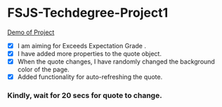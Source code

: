 # FSJS-Techdegree-Project1

[Demo of Project](https://ghanashar.github.io/FSJS-Techdegree-Project1/)

- [x] I am aiming for Exceeds Expectation Grade .
- [x] I have added more properties to the quote object.
- [x] When the quote changes, I have randomly changed the background color of the page.
- [x] Added functionality for auto-refreshing the quote.
### Kindly, wait for 20 secs for quote to change.
